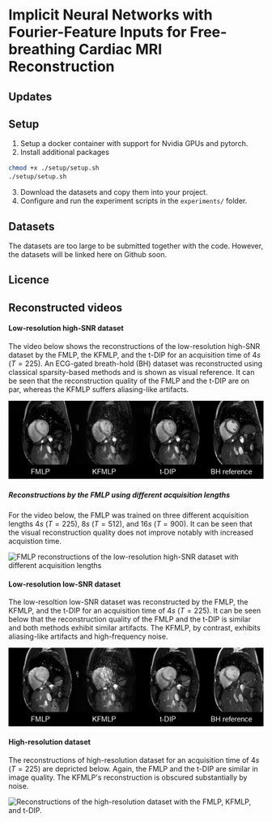 # Implicit Neural Networks with Fourier-Feature Inputs for Free-breathing Cardiac MRI Reconstruction

## Updates

## Setup
1. Setup a docker container with support for Nvidia GPUs and pytorch. 
2. Install additional packages
```bash
chmod +x ./setup/setup.sh
./setup/setup.sh
```
3. Download the datasets and copy them into your project.
4. Configure and run the experiment scripts in the `experiments/` folder.


## Datasets
The datasets are too large to be submitted together with the code. However, the datasets will be linked here on Github soon.

## Licence


##  Reconstructed videos
#### Low-resolution high-SNR dataset
The video below shows the reconstructions of the low-resolution high-SNR dataset by the FMLP, the KFMLP, and the t-DIP for an acquisition time of $4s$ ($T = 225$). An ECG-gated breath-hold (BH) dataset was reconstructed using classical sparsity-based methods and is shown as visual reference. It can be seen that the reconstruction quality of the FMLP and the t-DIP are on par, whereas the KFMLP suffers aliasing-like artifacts. 

![Reconstructions of the low-resolution high-SNR dataset with the FMLP, KFMLP, and t-DIP.](media/lowres_highsnr/all_methods_225/timecoded_cfr.gif)


##### Reconstructions by the FMLP using different acquisition lengths
For the video below, the FMLP was trained on three different acquisition lengths $4s$ ($T=225$), $8s$ ($T=512$), and $16s$ ($T=900$). It can be seen that the visual reconstruction quality does not improve notably with increased acquistion time.

![FMLP reconstructions of the low-resolution high-SNR dataset with different acquisition lengths](media/lowres_highsnr/FMLP/all_acquisition_lengths/timecoded_cfr.gif)


#### Low-resolution low-SNR dataset
The low-resoltion low-SNR dataset was reconstructed by the FMLP, the KFMLP, and the t-DIP for an acquisition time of $4s$ ($T = 225$). It can be seen below that the reconstruction quality of the FMLP and the t-DIP is similar and both methods exhibit similar artifacts. The KFMLP, by contrast, exhibits aliasing-like artifacts and high-frequency noise. 

![Reconstructions of the low-resolution low-SNR dataset with the FMLP, KFMLP, and t-DIP.](media/lowres_lowsnr/all_methods_225/timecoded_cfr.gif)

#### High-resolution dataset
The reconstructions of high-resolution dataset for an acquisition time of $4s$ ($T=225$) are depricted below. Again, the FMLP and the t-DIP are similar in image quality. The KFMLP's reconstruction is obscured substantially by noise.

![Reconstructions of the high-resolution dataset with the FMLP, KFMLP, and t-DIP.](media/highres/all_methods_225/timecoded_cfr.gif)
